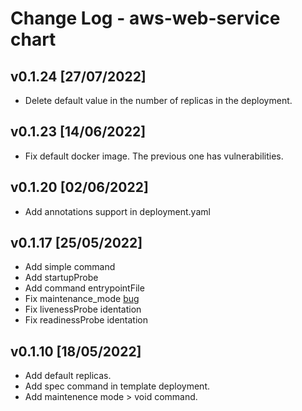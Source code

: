 # Change Log - aws-web-service chart

## v0.1.24 [27/07/2022]

* Delete default value in the number of replicas in the deployment.

## v0.1.23 [14/06/2022]

* Fix default docker image. The previous one has vulnerabilities.

## v0.1.20 [02/06/2022]

* Add annotations support in deployment.yaml

## v0.1.17 [25/05/2022]

* Add simple command
* Add startupProbe
* Add command entrypointFile
* Fix maintenance_mode [bug](https://github.com/prefapp/charts/issues/54)
* Fix livenessProbe identation
* Fix readinessProbe identation

## v0.1.10 [18/05/2022]

* Add default replicas.
* Add spec command in template deployment.
* Add maintenence mode > void command.
